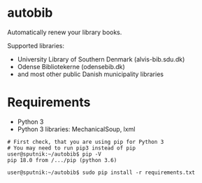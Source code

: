 autobib
=======

Automatically renew your library books.

Supported libraries:

* University Library of Southern Denmark (alvis-bib.sdu.dk)
* Odense Bibliotekerne (odensebib.dk)
* and most other public Danish municipality libraries

Requirements
============

* Python 3
* Python 3 libraries: MechanicalSoup, lxml

```console
# First check, that you are using pip for Python 3
# You may need to run pip3 instead of pip
user@sputnik:~/autobib$ pip -V
pip 18.0 from /.../pip (python 3.6)

user@sputnik:~/autobib$ sudo pip install -r requirements.txt
```
